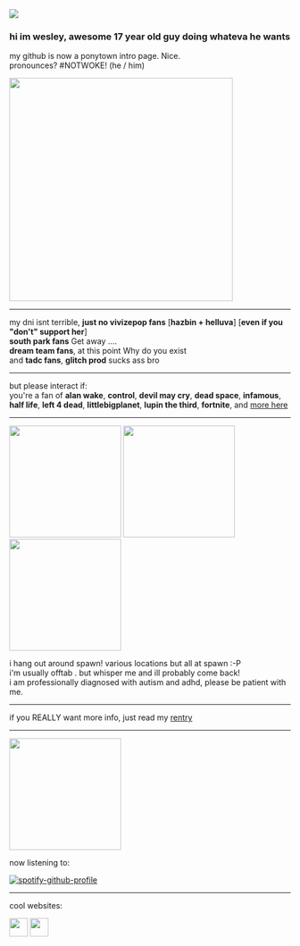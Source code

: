 <!-- nooo... don't look at my raw code >___< -->
<!-- genuinely this is just the madwork of man who usually only uses markdown while attempting html .... -->

<img src="https://komarev.com/ghpvc/?username=cometecti&color=657cc2&style=plastic&label=view+count+!"/>

### hi im wesley, awesome 17 year old guy doing whateva he wants
my github is now a ponytown intro page. Nice.
</br> pronounces? #NOTWOKE! (he / him)

<img src="https://files.catbox.moe/1zqib4.jpg" height="400"/></a>

------------------------------------------------------------------------------------------------------------------------------------

my dni isnt terrible, **just no vivizepop fans** [**hazbin + helluva**] [**even if you "don't" support her**]
</br>**south park fans** Get away ....
</br>**dream team fans**, at this point Why do you exist
</br>and **tadc fans**, **glitch prod** sucks ass bro

------------------------------------------------------------------

but please interact if:
</br> you're a fan of **alan wake**, **control**, **devil may cry**, **dead space**, **infamous**, **half life**, **left 4 dead**, **littlebigplanet**, **lupin the third**, **fortnite**, and <a href="https://rentry.co/thedarkplace">more here</a>

------------------------------------------------------------------

<img src="https://files.catbox.moe/fqz333.jpg" height="200"/> <img src="https://files.catbox.moe/zp9aul.jpg" height="200"/> <img src="https://files.catbox.moe/5dn51w.jpg" height="200"/>

i hang out around spawn! various locations but all at spawn :-P 
</br>i'm usually offtab . but whisper me and ill probably come back!
</br>i am professionally diagnosed with autism and adhd, please be patient with me.


------------------------------------------------------------------

if you REALLY want more info, just read my <a href="https://rentry.co/nightsprings">rentry</a>

------------------------------------------------------------------

 <img src="https://files.catbox.moe/4blg5v.png" height="200"/>

now listening to: 

[![spotify-github-profile](https://spotify-github-profile.vercel.app/api/view?uid=lnsqq008qgesjwmrw5ezq1c5b&cover_image=true&theme=natemoo-re&show_offline=false&background_color=121212&interchange=false&bar_color=53b14f&bar_color_cover=false)](https://github.com/kittinan/spotify-github-profile)

------------------------------------------------------------------

cool websites:

<a href="https://smokepowered.com"><img src="http://smokepowered.com/smoke.gif" height="33"/></a> 
<a href="https://epicblazed.com"><img src="http://smokepowered.com/EpicBlazedButton.png" height="33"/></a>
